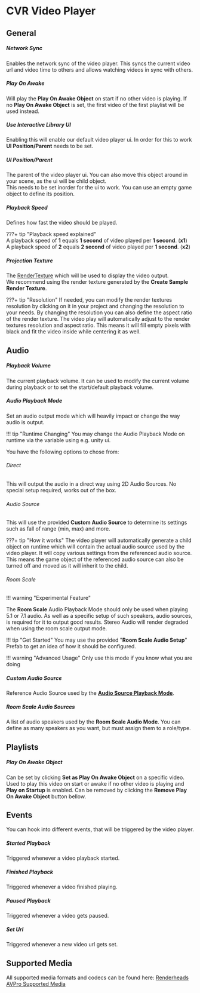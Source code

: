 # CVR Video Player

## General

##### Network Sync
Enables the network sync of the video player. This syncs the current video url and video time to others and allows
watching videos in sync with others.

##### Play On Awake
Will play the **Play On Awake Object** on start if no other video is playing. If no **Play On Awake Object** is set, the
first video of the first playlist will be used instead.

##### Use Interactive Library UI
Enabling this will enable our default video player ui. In order for this to work **UI Position/Parent** needs to be set.

##### UI Position/Parent
The parent of the video player ui. You can also move this object around in your scene, as the ui will be child object.  
This needs to be set inorder for the ui to work. You can use an empty game object to define its position.

##### Playback Speed
Defines how fast the video should be played.

???+ tip "Playback speed explained"  
    A playback speed of **1** equals **1 second** of video played per **1 second**. (**x1**)  
    A playback speed of **2** equals **2 second** of video played per **1 second**. (**x2**)

##### Projection Texture
The [RenderTexture](https://docs.unity3d.com/Manual/class-RenderTexture.html) which will be used to display the video output.  
We recommend using the render texture generated by the **Create Sample Render Texture**.

???+ tip "Resolution"
    If needed, you can modify the render textures resolution by clicking on it in your project and changing the resolution
    to your needs. By changing the resolution you can also define the aspect ratio of the render texture.
    The video play will automatically adjust to the render textures resolution and aspect ratio. This means it will fill
    empty pixels with black and fit the video inside while centering it as well.


## Audio

##### Playback Volume
The current playback volume. It can be used to modify the current volume during playback or to set the start/default
playback volume.

##### Audio Playback Mode
Set an audio output mode which will heavily impact or change the way audio is output.

!!! tip "Runtime Changing"
    You may change the Audio Playback Mode on runtime via the variable using e.g. unity ui.

You have the following options to chose from:

###### Direct
This will output the audio in a direct way using 2D Audio Sources. No special setup required, works out of the box.

###### Audio Source
This will use the provided **Custom Audio Source** to determine its settings such as fall of range (min, max) and more.

???+ tip "How it works"
    The video player will automatically generate a child object on runtime which will contain the actual audio source
    used by the video player. It will copy various settings from the referenced audio source.
    This means the game object of the referenced audio source can also be turned off and moved as it will inherit to the child.

###### Room Scale
!!! warning "Experimental Feature"

The **Room Scale** Audio Playback Mode should only be used when playing 5.1 or 7.1 audio.
As well as a specific setup of such speakers, audio sources, is required for it to output good results.
Stereo Audio will render degraded when using the room scale output mode.  

!!! tip "Get Started"
    You may use the provided "**Room Scale Audio Setup**" Prefab to get an idea of how it should be configured.

!!! warning "Advanced Usage"
    Only use this mode if you know what you are doing

##### Custom Audio Source
Reference Audio Source used by the [**Audio Source Playback Mode**](#audio-source).

##### Room Scale Audio Sources
A list of audio speakers used by the **Room Scale Audio Mode**.
You can define as many speakers as you want, but must assign them to a role/type.


## Playlists

##### Play On Awake Object
Can be set by clicking **Set as Play On Awake Object** on a specific video.  
Used to play this video on start or awake if no other video is playing and **Play on Startup** is enabled.
Can be removed by clicking the **Remove Play On Awake Object** button bellow.


## Events
You can hook into different events, that will be triggered by the video player.

##### Started Playback
Triggered whenever a video playback started.

##### Finished Playback
Triggered whenever a video finished playing.

##### Paused Playback
Triggered whenever a video gets paused.

##### Set Url
Triggered whenever a new video url gets set.


## Supported Media
All supported media formats and codecs can be found here: [Renderheads AVPro Supported Media](https://www.renderheads.com/content/docs/AVProVideo/articles/supportedmedia.html) 